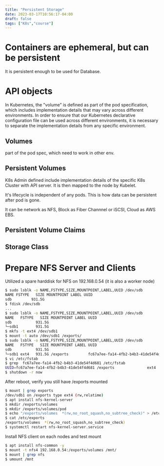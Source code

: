 ```yaml
---
title: "Persistent Storage"
date: 2023-03-17T10:56:17-04:00
draft: false
tags: ["K8s","course"]
---
```


# Containers are ephemeral, but can be persistent

It is persistent enough to be used for Database.

# API objects 

In Kubernetes, the "volume" is defined as part of the pod specification, which includes implementation details that may vary across different environments. In order to ensure that our Kubernetes declarative configuration file can be used across different environments, it is necessary to separate the implementation details from any specific environment.

## Volumes

part of the pod spec, which need to work in other env.

## Persistent Volumes

K8s Admin defined include implementation details of the specific K8s Cluster with API server. It is then mapped to the node by Kubelet.

It's lifecycle is independent of any pods. This is how data can be persistent after pod is gone.

It can be network as NFS, Block as Fiber Channnel or iSCSI, Cloud as AWS EBS.



## Persistent Volume Claims

## Storage Class

# Prepare NFS Server and Clients
Utilized a spare harddisk for NFS on 192.168.0.54 (it is also a worker node)
```bash
$ sudo lsblk -o NAME,FSTYPE,SIZE,MOUNTPOINT,LABEL,UUID /dev/sdb
NAME FSTYPE   SIZE MOUNTPOINT LABEL UUID
sdb         931.5G                
$ fdisk /dev/sdb
...
$ sudo lsblk -o NAME,FSTYPE,SIZE,MOUNTPOINT,LABEL,UUID /dev/sdb
NAME   FSTYPE   SIZE MOUNTPOINT LABEL UUID
sdb           931.5G                  
└─sdb1        931.5G       
$ mkfs -t ext4 /dev/sdb1
$ mount -t auto /dev/sdb1 /exports/
$ sudo lsblk -o NAME,FSTYPE,SIZE,MOUNTPOINT,LABEL,UUID /dev/sdb
NAME   FSTYPE   SIZE MOUNTPOINT LABEL UUID
sdb           931.5G                  
└─sdb1 ext4   931.5G /exports         fc67a7ee-fa14-4fb2-b4b3-41de54f4d681
$ vi /etc/fstab
$ grep  fc67a7ee-fa14-4fb2-b4b3-41de54f4d681 /etc/fstab
UUID=fc67a7ee-fa14-4fb2-b4b3-41de54f4d681 /exports               ext4   defaults 0       0
$ shutdown -r now
```
After reboot, verify you still have /exports mounted
```bash
$ mount | grep exports
/dev/sdb1 on /exports type ext4 (rw,relatime)
$ apt install nfs-kernel-server
$ mkdir /exports/volumes
$ mkdir /exports/volumes/pod
$ echo "/exports/volumes  *(rw,no_root_squash,no_subtree_check)" > /etc/exports
$ cat /etc/exports
/exports/volumes  *(rw,no_root_squash,no_subtree_check)
$ systemctl restart nfs-kernel-server.service
```
Install NFS client on each nodes and test mount
```bash
$ apt install nfs-common -y 
$ mount -t nfs4 192.168.0.54:/exports/volumes /mnt/
$ mount | grep nfs
$ umount /mnt
```